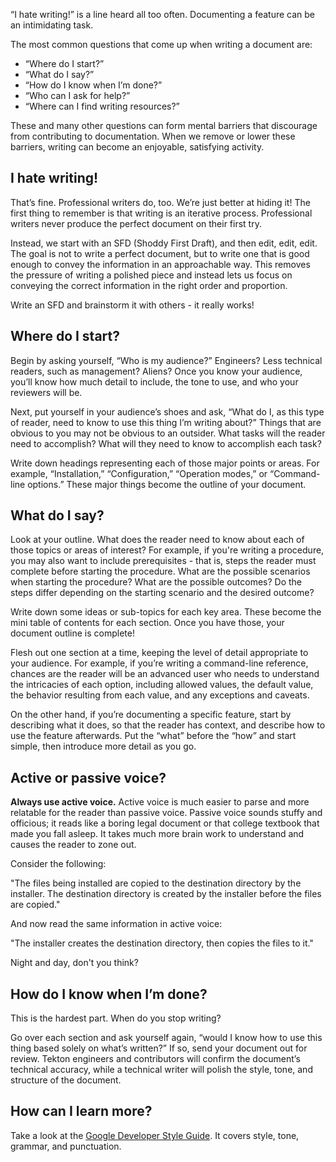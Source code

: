 <!--
---
title: "Tips and tricks for good writing"
linkTitle: "Tips and tricks for good writing"
weight: 3
description:
  Tips and tricks to write high quality documentation
---
-->

“I hate writing!” is a line heard all too often. Documenting a feature can be an intimidating task. 

The most common questions that come up when writing a document are:

- “Where do I start?” 
- “What do I say?” 
- “How do I know when I’m done?”
- “Who can I ask for help?”
- “Where can I find writing resources?”

These and many other questions can form mental barriers that discourage from contributing to
documentation. When we remove or lower these  barriers, writing can become an enjoyable,
satisfying activity.

## I hate writing!

That’s fine. Professional writers do, too. We’re just better at hiding it! The first thing to
remember is that writing is an iterative process. Professional writers never produce the perfect
document on their first try. 

Instead, we start with an SFD (Shoddy First Draft), and then edit, edit, edit. The goal is not to
write a perfect document, but to write one that is good enough to convey the information in an
approachable way. This removes the pressure of writing a polished piece and instead lets us focus
on conveying the correct information in the right order and proportion. 

Write an SFD and brainstorm it with others - it really works!

## Where do I start?

Begin by asking yourself, “Who is my audience?” Engineers? Less technical readers, such as
management? Aliens? Once you know your audience, you’ll know how much detail to include, the
tone to use, and who your reviewers will be.

Next, put yourself in your audience’s shoes and ask, “What do I, as this type of reader, need
to know to use this thing I’m writing about?” Things that are obvious to you may not be obvious
to an outsider. What tasks will the reader need to accomplish? What will they need to know to
accomplish each task?

Write down headings representing each of those major points or areas. For example, “Installation,”
“Configuration,” “Operation modes,” or “Command-line options.” These major things become the outline
of your document. 

## What do I say?

Look at your outline. What does the reader need to know about each of those topics or areas of
interest? For example, if you're writing a procedure, you may also want to include prerequisites - that
is, steps the reader must complete before starting the procedure. What are the possible scenarios when
starting the procedure? What are the possible outcomes? Do the steps differ depending on the starting
scenario and the desired outcome?

Write down some ideas or sub-topics for each key area. These become the mini table of contents for
each section. Once you have those, your document outline is complete! 

Flesh out one section at a time, keeping the level of detail appropriate to your audience. For example,
if you’re writing a command-line reference, chances are the reader will be an advanced user who needs
to understand the intricacies of each option, including allowed values, the default value, the behavior
resulting from each value, and any exceptions and caveats. 

On the other hand, if you’re documenting a specific feature, start by describing what it does, so that
the reader has context, and describe how to use the feature afterwards. Put the “what” before the “how”
and start simple, then introduce more detail as you go.

## Active or passive voice?

**Always use active voice.** Active voice is much easier to parse and more relatable for the reader than
passive voice. Passive voice sounds stuffy and officious; it reads like a boring legal document or that
college textbook that made you fall asleep. It takes much more brain work to understand and causes the
reader to zone out.

Consider the following:

"The files being installed are copied to the destination directory by the installer. The destination
directory is created by the installer before the files are copied."

And now read the same information in active voice:

"The installer creates the destination directory, then copies the files to it."

Night and day, don't you think?

## How do I know when I’m done?

This is the hardest part. When do you stop writing? 

Go over each section and ask yourself again, “would I know how to use this thing based solely on what’s
written?” If so, send your document out for review. Tekton engineers and contributors will confirm the
document’s technical accuracy, while a technical writer will polish the style, tone, and structure of
the document.

## How can I learn more?

Take a look at the [Google Developer Style Guide](https://developers.google.com/style/). It covers
style, tone, grammar, and punctuation.
